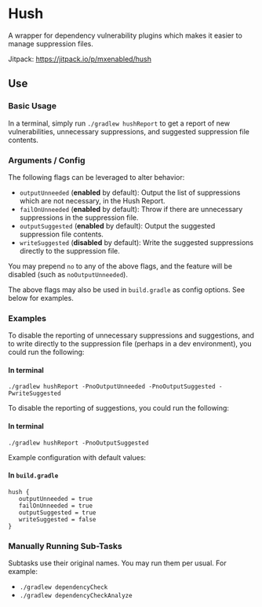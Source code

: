 # Hush

A wrapper for dependency vulnerability plugins which makes it easier to manage suppression files.

Jitpack: https://jitpack.io/p/mxenabled/hush

## Use

### Basic Usage

In a terminal, simply run `./gradlew hushReport` to get a report of new vulnerabilities, unnecessary suppressions, and 
suggested suppression file contents.

### Arguments / Config

The following flags can be leveraged to alter behavior:

   - `outputUnneeded` (**enabled** by default): Output the list of suppressions which are not necessary, in the Hush 
Report.
   - `failOnUnneeded` (**enabled** by default): Throw if there are unnecessary suppressions in the suppression file.
   - `outputSuggested` (**enabled** by default): Output the suggested suppression file contents.
   - `writeSuggested` (**disabled** by default): Write the suggested suppressions directly to the suppression file.

You may prepend `no` to any of the above flags, and the feature will be disabled (such as `noOutputUnneeded`).

The above flags may also be used in `build.gradle` as config options. See below for examples.

### Examples

To disable the reporting of unnecessary suppressions and suggestions, and to write directly to the suppression file
(perhaps in a dev environment), you could run the following:

#### In terminal

```
./gradlew hushReport -PnoOutputUnneeded -PnoOutputSuggested -PwriteSuggested
```

To disable the reporting of suggestions, you could run the following:

#### In terminal

```
./gradlew hushReport -PnoOutputSuggested
```

Example configuration with default values:

#### In `build.gradle`

```
hush {
   outputUnneeded = true
   failOnUnneeded = true
   outputSuggested = true
   writeSuggested = false
}
```

### Manually Running Sub-Tasks

Subtasks use their original names. You may run them per usual. For example:

   - `./gradlew dependencyCheck`
   - `./gradlew dependencyCheckAnalyze`

